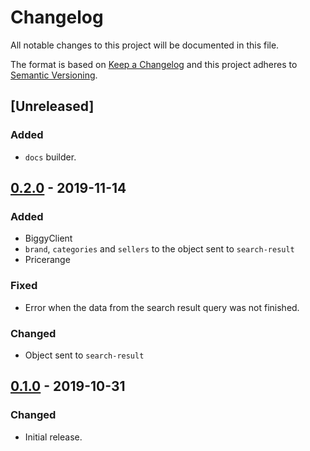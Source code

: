 # Changelog

All notable changes to this project will be documented in this file.

The format is based on [Keep a Changelog](http://keepachangelog.com/en/1.0.0/)
and this project adheres to [Semantic Versioning](http://semver.org/spec/v2.0.0.html).

## [Unreleased]

### Added

- `docs` builder.

## [0.2.0] - 2019-11-14

### Added

- BiggyClient
- `brand`, `categories` and `sellers` to the object sent to `search-result`
- Pricerange

### Fixed

- Error when the data from the search result query was not finished.

### Changed

- Object sent to `search-result`

## [0.1.0] - 2019-10-31

### Changed

- Initial release.

[0.2.0]: https://github.com/vtex-apps/search/compare/v0.1.0...v0.2.0
[0.1.0]: https://github.com/vtex-apps/search/releases/tag/v0.1.0
